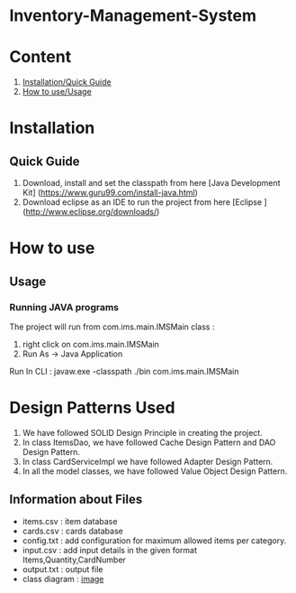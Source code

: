 Inventory-Management-System
===========================


Content
=======
1. [Installation/Quick Guide](#quick-guide)
1. [How to use/Usage](#usage)


Installation
============

Quick Guide
-----------
1. Download, install and set the classpath from here [Java Development Kit] (https://www.guru99.com/install-java.html)
1. Download eclipse as an IDE to run the project from here [Eclipse ] (http://www.eclipse.org/downloads/)

How to use
==========

Usage
-----

### Running JAVA programs

The project will run from com.ims.main.IMSMain class : 
1. right click on com.ims.main.IMSMain
1. Run As -> Java Application

Run In CLI : 
javaw.exe -classpath ./bin com.ims.main.IMSMain



Design Patterns Used
============
1. We have followed SOLID Design Principle in creating the project.
1. In class ItemsDao, we have followed Cache Design Pattern and DAO Design Pattern.
1. In class CardServiceImpl we have followed Adapter Design Pattern.
1. In all the model classes, we have followed Value Object Design Pattern.


Information about Files
----------------------------
- items.csv : item database
- cards.csv : cards database
- config.txt : add configuration for maximum allowed items per category.
- input.csv : add input details in the given format Items,Quantity,CardNumber
- output.txt : output file
- class diagram : [image](./ims-class-diagram.png)









